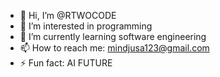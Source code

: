 - 👋 Hi, I’m @RTWOCODE
- 👀 I’m interested in programming
- 🌱 I’m currently learning software engineering
- 📫 How to reach me: mindjusa123@gmail.com
- ⚡ Fun fact: AI FUTURE

<!---
RTWOCODE/RTWOCODE is a ✨ special ✨ repository because its `README.md` (this file) appears on your GitHub profile.
You can click the Preview link to take a look at your changes.
--->
